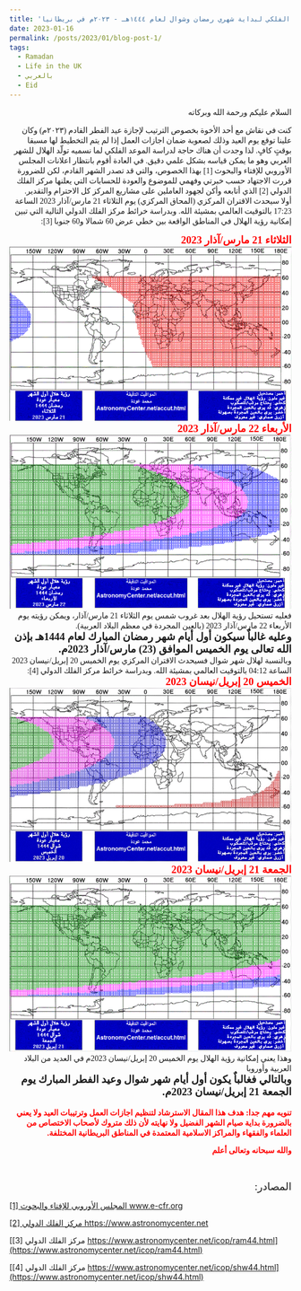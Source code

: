 ```yaml
---
title: 'الحساب الفلكي لبداية شهري رمضان وشوال لعام ١٤٤٤هـ - ٢٠٢٣م في بريطانيا'
date: 2023-01-16
permalink: /posts/2023/01/blog-post-1/
tags:
  - Ramadan
  - Life in the UK
  - بالعربي
  - Eid
---
```

<div dir="rtl"><span style="font-family:Tahoma;">
السلام عليكم ورحمة الله وبركاته

</span></div>

<div dir="rtl"><span style="font-family:Tahoma;">
كنت في نقاش مع أحد الأخوة بخصوص الترتيب لإجازة عيد الفطر القادم (٢٠٢٣م) وكان علينا توقع يوم العيد وذلك لصعوبة ضمان اجازات العمل إذا لم يتم التخطيط لها مسبقا بوقتٍ كافٍ. لذا وجدت أن هناك حاجة لدراسة الموعد الفلكي لما نسميه تولّد الهلال للشهر العربي وهو ما يمكن قياسه بشكل علمي دقيق. في العادة أقوم بانتظار اعلانات المجلس الأوروبي للإفتاء والبحوث [1] بهذا الخصوص، والتي قد تصدر الشهر القادم، لكن للضرورة قررت الاجتهاد حسب خبرتي وفهمي للموضوع والعودة للحسابات التي يعلنها مركز الفلك الدولي [2] الذي أتابعه وأكن لجهود العاملين على مشاريع المركز كل الاحترام والتقدير.
</span></div>

<div dir="rtl"><span style="font-family:Tahoma;">
أولا سيحدث الاقتران المركزي (المحاق المركزي) يوم الثلاثاء 21 مارس/آذار 2023 الساعة 17:23 بالتوقيت العالمي بمشيئة الله. وبدراسة خرائط مركز الفلك الدولي التالية التي تبين إمكانية رؤية الهلال في المناطق الواقعة بين خطي عرض 60 شمالا و60 جنوبا [3]:

</span></div>

<div dir="rtl"><span style="font-family:Tahoma; font-size:14pt; font-weight: bold; color:red;">الثلاثاء 21 مارس/آذار 2023</span></div>
<img src='/images/ram44_1.gif'>

<div dir="rtl"><span style="font-family:Tahoma; font-size:14pt; font-weight: bold; color:red;">الأربعاء 22 مارس/آذار 2023
</span></div>
<img src='/images/ram44_2.gif'>

<br>

<div dir="rtl"><span style="font-family:Tahoma;">
فعليه تستحيل رؤية الهلال بعد غروب شمس يوم الثلاثاء 21 مارس/آذار، ويمكن رؤيته يوم الأربعاء 22 مارس/آذار 2023 (بالعين المجردة في معظم البلاد العربية).
</span></div>

<div dir="rtl"><span style="font-family:Tahoma; font-size:14pt; font-weight: bold;">وعليه غالباٌ سيكون أول أيام شهر رمضان المبارك لعام 1444هـ بإذن الله تعالى يوم الخميس الموافق (23) مارس/آذار 2023م.</span></div>

<div dir="rtl"><span style="font-family:Tahoma;">
وبالنسبة لهلال شهر شوال فسيحدث الاقتران المركزي يوم الخميس 20 إبريل/نيسان 2023 الساعة 04:12 بالتوقيت العالمي بمشيئة الله. وبدراسة خرائط مركز الفلك الدولي [4]:
</span></div>


<div dir="rtl"><span style="font-family:Tahoma; font-size:14pt; font-weight: bold; color:red;">الخميس 20 إبريل/نيسان 2023</span></div>
<img src='/images/shw44_1.jpg'>

<div dir="rtl"><span style="font-family:Tahoma; font-size:14pt; font-weight: bold; color:red;">الجمعة 21 إبريل/نيسان 2023</span></div>
<img src='/images/shw44_2.gif'>

<br>

<div dir="rtl"><span style="font-family:Tahoma;">
وهذا يعني إمكانية رؤية الهلال يوم الخميس 20 إبريل/نيسان 2023م في العديد من البلاد العربية وأوروبا </span></div>

<div dir="rtl"><span style="font-family:Tahoma;font-size:14pt; font-weight: bold">وبالتالي فغالباٌ يكون أول أيام شهر شوال وعيد الفطر المبارك يوم الجمعة 21 إبريل/نيسان 2023م.
</span></div>

<br>

<div dir="rtl"><span style="font-family:Tahoma;font-weight: bold; color:red;">
تنويه مهم جدا: هدف هذا المقال الاسترشاد لتنظيم اجازات العمل وترتيبات العيد ولا يعني بالضرورة بداية صيام الشهر الفضيل ولا نهايته لأن ذلك متروك لأصحاب الاختصاص من العلماء والفقهاء والمراكز الاسلامية المعتمدة في المناطق البريطانية المختلفة.

والله سبحانه وتعالى أعلم
</span></div>
<br>

<div dir="rtl"><span style="font-family:Tahoma;font-size:14pt;">المصادر:</span></div>


[[1] المجلس الأوروبي للإفتاء والبحوث www.e-cfr.org ](https://www.e-cfr.org/)
 
[[2] مركز الفلك الدولي https://www.astronomycenter.net ](https://www.astronomycenter.net)

[[3] مركز الفلك الدولي https://www.astronomycenter.net/icop/ram44.html](https://www.astronomycenter.net/icop/ram44.html)

[[4] مركز الفلك الدولي https://www.astronomycenter.net/icop/shw44.html](https://www.astronomycenter.net/icop/shw44.html)

